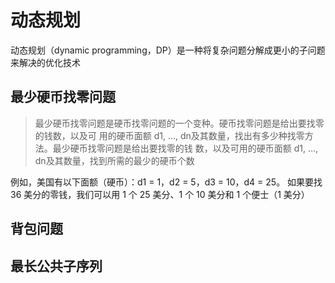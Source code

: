 # 动态规划
动态规划（dynamic programming，DP）是一种将复杂问题分解成更小的子问题来解决的优化技术

## 最少硬币找零问题

>最少硬币找零问题是硬币找零问题的一个变种。硬币找零问题是给出要找零的钱数，以及可
用的硬币面额 d1, …, dn及其数量，找出有多少种找零方法。最少硬币找零问题是给出要找零的钱
数，以及可用的硬币面额 d1, …, dn及其数量，找到所需的最少的硬币个数

例如，美国有以下面额（硬币）：d1 = 1，d2 = 5，d3 = 10，d4 = 25。
如果要找 36 美分的零钱，我们可以用 1 个 25 美分、1 个 10 美分和 1 个便士（1 美分）

## 背包问题


## 最长公共子序列